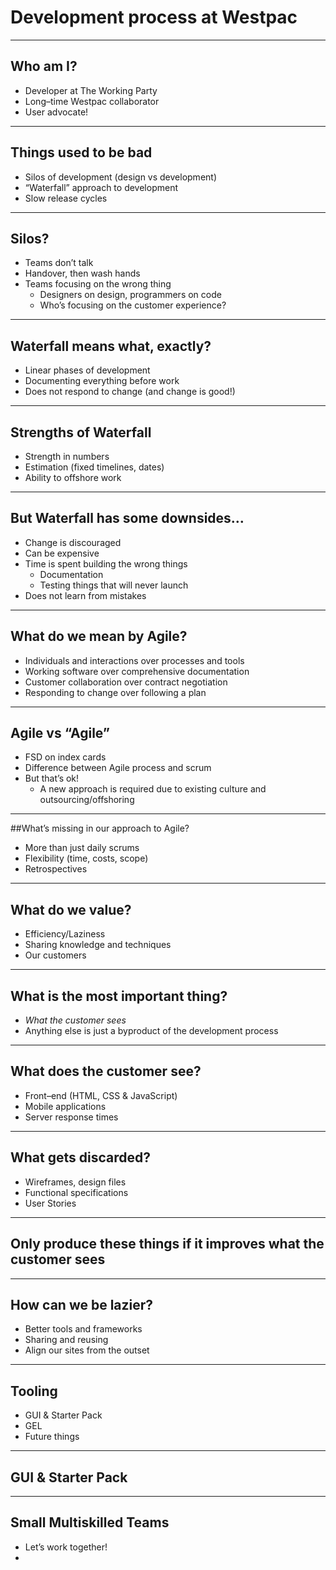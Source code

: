 # Development process at Westpac

---

## Who am I?

* Developer at The Working Party
* Long–time Westpac collaborator
* User advocate!

---

## Things used to be bad

* Silos of development (design vs development)
* “Waterfall” approach to development
* Slow release cycles

---

## Silos?

* Teams don’t talk
* Handover, then wash hands
* Teams focusing on the wrong thing
  * Designers on design, programmers on code
  * Who’s focusing on the customer experience?

---

## Waterfall means what, exactly?

* Linear phases of development
* Documenting everything before work
* Does not respond to change (and change is good!)

---

## Strengths of Waterfall

* Strength in numbers
* Estimation (fixed timelines, dates)
* Ability to offshore work

---

## But Waterfall has some downsides…

* Change is discouraged
* Can be expensive
* Time is spent building the wrong things
  * Documentation
  * Testing things that will never launch
* Does not learn from mistakes

---

## What do we mean by Agile?

* Individuals and interactions over processes and tools
* Working software over comprehensive documentation
* Customer collaboration over contract negotiation
* Responding to change over following a plan

---

## Agile vs “Agile”

* FSD on index cards
* Difference between Agile process and scrum
* But that’s ok!
  * A new approach is required due to existing culture and outsourcing/offshoring

---

##What’s missing in our approach to Agile?

* More than just daily scrums
* Flexibility (time, costs, scope)
* Retrospectives

---

## What do we value?

* Efficiency/Laziness
* Sharing knowledge and techniques
* Our customers

---

## What is the most important thing?

* *What the customer sees*
* Anything else is just a byproduct of the development process

---

## What does the customer see?

* Front–end (HTML, CSS & JavaScript)
* Mobile applications
* Server response times

---

## What gets discarded?

* Wireframes, design files
* Functional specifications
* User Stories

---

## Only produce these things if it improves what the customer sees

---

## How can we be lazier?

* Better tools and frameworks
* Sharing and reusing
* Align our sites from the outset

---

## Tooling

* GUI & Starter Pack
* GEL
* Future things

---

## GUI & Starter Pack

---

## Small Multiskilled Teams

* Let’s work together!
*  
